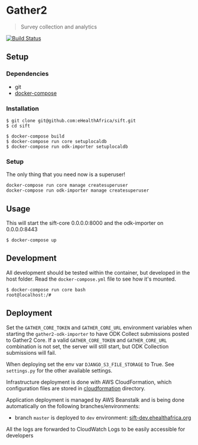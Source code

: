 # Gather2

> Survey collection and analytics

[![Build Status](https://travis-ci.org/readevalprint/sift.svg?branch=master)](https://travis-ci.org/readevalprint/sift)

## Setup

### Dependencies

- git
- [docker-compose](https://docs.docker.com/compose/)

### Installation

```
$ git clone git@github.com:eHealthAfrica/sift.git
$ cd sift

$ docker-compose build
$ docker-compose run core setuplocaldb
$ docker-compose run odk-importer setuplocaldb
```

### Setup

The only thing that you need now is a superuser!
```
docker-compose run core manage createsuperuser
docker-compose run odk-importer manage createsuperuser
```

## Usage

This will start the sift-core 0.0.0.0:8000 and the odk-importer on 0.0.0.0:8443


```
$ docker-compose up
```

## Development

All development should be tested within the container, but developed in the host folder. Read the `docker-compose.yml` file to see how it's mounted.
```
$ docker-compose run core bash
root@localhost:/#
```

## Deployment

Set the `GATHER_CORE_TOKEN` and `GATHER_CORE_URL` environment variables when starting the `gather2-odk-importer` to have ODK Collect submissions posted to Gather2 Core.
If a valid `GATHER_CORE_TOKEN` and `GATHER_CORE_URL` combination is not set, the server will still start, but ODK Collection submissions will fail.

When deploying set the env var `DJANGO_S3_FILE_STORAGE` to True. See `settings.py` for the other available settings.

Infrastructure deployment is done with AWS CloudFormation, which configuration files are stored in [cloudformation](cloudformation) directory.

Application deployment is managed by AWS Beanstalk and is being done automatically on the following branches/environments:
- branch `master` is deployed to `dev` environment: [sift-dev.ehealthafrica.org](https://sift-dev.ehealthafrica.org)

All the logs are forwarded to CloudWatch Logs to be easily accessible for developers
